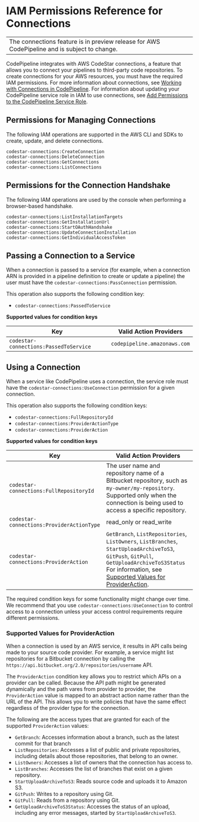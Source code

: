 # IAM Permissions Reference for Connections<a name="connections-permissions"></a>


|  | 
| --- |
| The connections feature is in preview release for AWS CodePipeline and is subject to change\. | 

CodePipeline integrates with AWS CodeStar connections, a feature that allows you to connect your pipelines to third\-party code repositories\. To create connections for your AWS resources, you must have the required IAM permissions\. For more information about connections, see [Working with Connections in CodePipeline](connections.md)\. For information about updating your CodePipeline service role in IAM to use connections, see [Add Permissions to the CodePipeline Service Role](security-iam.md#how-to-update-role-new-services)\.

## Permissions for Managing Connections<a name="connections-permissions-actions"></a>

The following IAM operations are supported in the AWS CLI and SDKs to create, update, and delete connections\.

```
codestar-connections:CreateConnection
codestar-connections:DeleteConnection
codestar-connections:GetConnections
codestar-connections:ListConnections
```

## Permissions for the Connection Handshake<a name="connections-permissions-actions-handshake"></a>

The following IAM operations are used by the console when performing a browser\-based handshake\.

```
codestar-connections:ListInstallationTargets
codestar-connections:GetInstallationUrl
codestar-connections:StartOAuthHandshake
codestar-connections:UpdateConnectionInstallation
codestar-connections:GetIndividualAccessToken
```

## Passing a Connection to a Service<a name="connections-passconnection"></a>

When a connection is passed to a service \(for example, when a connection ARN is provided in a pipeline definition to create or update a pipeline\) the user must have the `codestar-connections:PassConnection` permission\.

This operation also supports the following condition key:
+ `codestar-connections:PassedToService`


**Supported values for condition keys**  

| Key | Valid Action Providers | 
| --- | --- | 
|  `codestar-connections:PassedToService`  |  `codepipeline.amazonaws.com`  | 

## Using a Connection<a name="connections-use"></a>

When a service like CodePipeline uses a connection, the service role must have the `codestar-connections:UseConnection` permission for a given connection\.

This operation also supports the following condition keys:
+ `codestar-connections:FullRepositoryId`
+ `codestar-connections:ProviderActionType`
+ `codestar-connections:ProviderAction`


**Supported values for condition keys**  

| Key | Valid Action Providers | 
| --- | --- | 
|  `codestar-connections:FullRepositoryId`  |  The user name and repository name of a Bitbucket repository, such as `my-owner/my-repository`\. Supported only when the connection is being used to access a specific repository\.  | 
|  `codestar-connections:ProviderActionType`  |  read\_only or read\_write  | 
|  `codestar-connections:ProviderAction`  |  `GetBranch`, `ListRepositories`, `ListOwners`, `ListBranches`, `StartUploadArchiveToS3`, `GitPush`, `GitPull`, `GetUploadArchiveToS3Status` For information, see [Supported Values for ProviderAction](#connections-use-provider)\.  | 

The required condition keys for some functionality might change over time\. We recommend that you use `codestar-connections:UseConnection` to control access to a connection unless your access control requirements require different permissions\.

### Supported Values for ProviderAction<a name="connections-use-provider"></a>

When a connection is used by an AWS service, it results in API calls being made to your source code provider\. For example, a service might list repositories for a Bitbucket connection by calling the `https://api.bitbucket.org/2.0/repositories/username` API\.

The `ProviderAction` condition key allows you to restrict which APIs on a provider can be called\. Because the API path might be generated dynamically and the path vares from provider to provider, the `ProviderAction` value is mapped to an abstract action name rather than the URL of the API\. This allows you to write policies that have the same effect regardless of the provider type for the connection\.

The following are the access types that are granted for each of the supported `ProviderAction` values:
+ `GetBranch`: Accesses information about a branch, such as the latest commit for that branch
+ `ListRepositories`: Accesses a list of public and private repositories, including details about those repositories, that belong to an owner\. 
+ `ListOwners`: Accesses a list of owners that the connection has access to\.
+ `ListBranches`: Accesses the list of branches that exist on a given repository\.
+ `StartUploadArchiveToS3`: Reads source code and uploads it to Amazon S3\.
+ `GitPush`: Writes to a repository using Git\.
+ `GitPull`: Reads from a repository using Git\.
+ `GetUploadArchiveToS3Status`: Accesses the status of an upload, including any error messages, started by `StartUploadArchiveToS3`\.